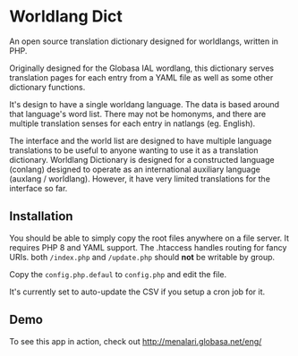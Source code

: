 # Worldlang Dict

An open source translation dictionary designed for worldlangs, written in PHP.

Originally designed for the Globasa IAL wordlang, this dictionary
serves translation pages for each entry from a YAML file as well as some
other dictionary functions.

It's design to have a single worldang language. The data is based around that language's
word list. There may not be homonyms, and there are multiple translation senses for
each entry in natlangs (eg. English).

The interface and the world list are designed to have multiple language
translations to be useful to anyone wanting to use it as a translation
dictionary. Worldlang Dictionary is designed for a constructed language (conlang)
designed to operate as an international auxiliary language (auxlang /
worldlang). However, it have very limited translations for the interface so far.

## Installation

You should be able to simply copy the root files anywhere on a file server. It
requires PHP 8 and YAML support. The .htaccess
handles routing for fancy URIs. both `/index.php` and `/update.php` should
__not__ be writable by group.

Copy the `config.php.defaul` to `config.php` and edit the file.

It's currently set to auto-update the CSV if you setup a cron job for it.

## Demo

To see this app in action, check out http://menalari.globasa.net/eng/
